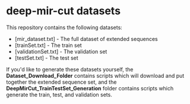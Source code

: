 # deep-mir-cut datasets

This repository contains the following datasets:
* [mir_dataset.txt] - The full dataset of extended sequences
* [trainSet.txt] - The train set
* [validationSet.txt] - The validation set
* [testSet.txt] - The test set

If you'd like to generate these datasets yourself, the **Dataset_Download_Folder** contains scripts which will download and put together the extended sequence set, and the **DeepMirCut_TrainTestSet_Generation** folder contains scripts which generate the train, test, and validation sets.
